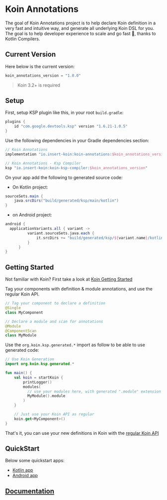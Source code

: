 # Koin Annotations

The goal of Koin Annotations project is to help declare Koin definition in a very fast and intuitive way, and generate all underlying Koin DSL for you. The goal is to help developer experience to scale and go fast 🚀, thanks to Kotlin Compilers.

## Current Version

Here below is the current version:

```kotlin
koin_annotations_version = "1.0.0"
```

> Koin 3.2+ is required

## Setup

First, setup KSP plugin like this, in your root `build.gradle`:

```kotlin
plugins {
    id "com.google.devtools.ksp" version "1.6.21-1.0.5"
}
```

Use the following dependencies in your Gradle dependencies section:

```kotlin
// Koin Annotations
implementation "io.insert-koin:koin-annotations:$koin_annotations_version"

// Koin Annotations - Ksp Compiler
ksp "io.insert-koin:koin-ksp-compiler:$koin_annotations_version"
```

On your app add the following to generated source code:

* On Kotlin project:

```groovy
sourceSets.main {
    java.srcDirs("build/generated/ksp/main/kotlin")
}
```

* on Android project:

```groovy
android {
  applicationVariants.all { variant ->
          variant.sourceSets.java.each {
              it.srcDirs += "build/generated/ksp/${variant.name}/kotlin"
          }
      }
}
```

## Getting Started

Not familiar with Koin? First take a look at [Koin Getting Started](https://insert-koin.io/docs/quickstart/kotlin)

Tag your components with definition & module annotations, and use the regular Koin API.

```kotlin
// Tag your component to declare a definition
@Single
class MyComponent
```

```kotlin
// Declare a module and scan for annotations
@Module
@ComponentScan
class MyModule
```

Use the `org.koin.ksp.generated.*` import as follow to be able to use generated code:

```kotlin
// Use Koin Generation
import org.koin.ksp.generated.*

fun main() {
    val koin = startKoin {
        printLogger()
        modules(
          // use your modules here, with generated ".module" extension on Module classes
          MyModule().module
        )
    }

    // Just use your Koin API as regular
    koin.get<MyComponent>()
}
```

That's it, you can use your new definitions in Koin with the [regular Koin API](https://insert-koin.io/docs/reference/introduction)

## QuickStart

Below some quickstart apps:
* [Kotlin app](https://github.com/InsertKoinIO/koin-annotations/tree/main/quickstart/quickstart-kotlin-annotations)
* [Android app](https://github.com/InsertKoinIO/koin-annotations/tree/main/quickstart/quickstart-android-annotations)

## [Documentation](https://insert-koin.io/docs/reference/koin-annotations/annotations)
